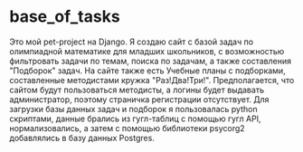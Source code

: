 # base_of_tasks
Это мой pet-project на Django.
Я создаю сайт с базой задач по олимпиадной математике для младших школьников, с возможностью фильтровать задачи по темам, поиска по задачам, 
а также составления "Подборок" задач. 
На сайте также есть Учебные планы с подборками, составленные методистами кружка "Раз!Два!Три!".
Предполагается, что сайтом будут пользоваться методисты, а логины будет выдавать администратор, поэтому страничка регистрации отсутствует.
Для загрузки базы данных задач и подборок я пользовалась python скриптами, данные брались из гугл-таблиц с помощью гугл API, нормализовались,
а затем с помощью библиотеки psycorg2 добавлялись в базу данных Postgres. 
